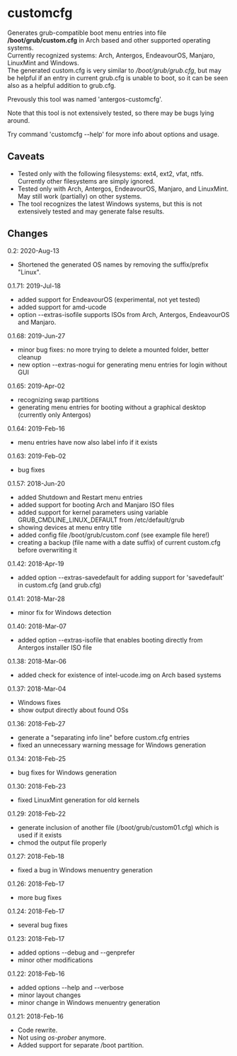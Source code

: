 # customcfg

Generates grub-compatible boot menu entries into file **/boot/grub/custom.cfg**
in Arch based and other supported operating systems.<br>
Currently recognized systems: Arch, Antergos, EndeavourOS, Manjaro, LinuxMint and Windows.<br>
The generated custom.cfg is very similar to <i>/boot/grub/grub.cfg</i>,
but may be helpful if an entry in current grub.cfg is unable to boot,
so it can be seen also as a helpful addition to grub.cfg.

Prevously this tool was named 'antergos-customcfg'.

Note that this tool is not extensively tested,
so there may be bugs lying around.

Try command 'customcfg --help' for more info about options and usage.

## Caveats

- Tested only with the following filesystems: ext4, ext2, vfat, ntfs. Currently other filesystems are simply ignored.
- Tested only with Arch, Antergos, EndeavourOS, Manjaro, and LinuxMint. May still work (partially) on other systems.
- The tool recognizes the latest Windows systems, but this is not extensively tested and may generate false results.

## Changes
0.2: 2020-Aug-13
- Shortened the generated OS names by removing the suffix/prefix "Linux".

0.1.71: 2019-Jul-18
- added support for EndeavourOS (experimental, not yet tested)
- added support for amd-ucode
- option --extras-isofile supports ISOs from Arch, Antergos, EndeavourOS and Manjaro.

0.1.68: 2019-Jun-27
- minor bug fixes: no more trying to delete a mounted folder, better cleanup
- new option --extras-nogui for generating menu entries for login without GUI

0.1.65: 2019-Apr-02
- recognizing swap partitions
- generating menu entries for booting without a graphical desktop (currently only Antergos)

0.1.64: 2019-Feb-16
- menu entries have now also label info if it exists

0.1.63: 2019-Feb-02
- bug fixes

0.1.57: 2018-Jun-20
- added Shutdown and Restart menu entries
- added support for booting Arch and Manjaro ISO files 
- added support for kernel parameters using variable GRUB_CMDLINE_LINUX_DEFAULT from /etc/default/grub
- showing devices at menu entry title
- added config file /boot/grub/custom.conf (see example file here!)
- creating a backup (file name with a date suffix) of current custom.cfg before overwriting it

0.1.42: 2018-Apr-19
- added option --extras-savedefault for adding support for 'savedefault' in custom.cfg (and grub.cfg)

0.1.41: 2018-Mar-28
- minor fix for Windows detection

0.1.40: 2018-Mar-07
- added option --extras-isofile that enables booting directly from Antergos installer ISO file

0.1.38: 2018-Mar-06
- added check for existence of intel-ucode.img on Arch based systems

0.1.37: 2018-Mar-04
- Windows fixes
- show output directly about found OSs

0.1.36: 2018-Feb-27
- generate a "separating info line" before custom.cfg entries
- fixed an unnecessary warning message for Windows generation

0.1.34: 2018-Feb-25
- bug fixes for Windows generation

0.1.30: 2018-Feb-23
- fixed LinuxMint generation for old kernels

0.1.29: 2018-Feb-22
- generate inclusion of another file (/boot/grub/custom01.cfg) which is used if it exists
- chmod the output file properly

0.1.27: 2018-Feb-18
- fixed a bug in Windows menuentry generation

0.1.26: 2018-Feb-17
- more bug fixes

0.1.24: 2018-Feb-17
- several bug fixes

0.1.23: 2018-Feb-17
- added options --debug and --genprefer
- minor other modifications

0.1.22: 2018-Feb-16
- added options --help and --verbose
- minor layout changes
- minor change in Windows menuentry generation

0.1.21: 2018-Feb-16
- Code rewrite.
- Not using <i>os-prober</i> anymore.
- Added support for separate /boot partition.
